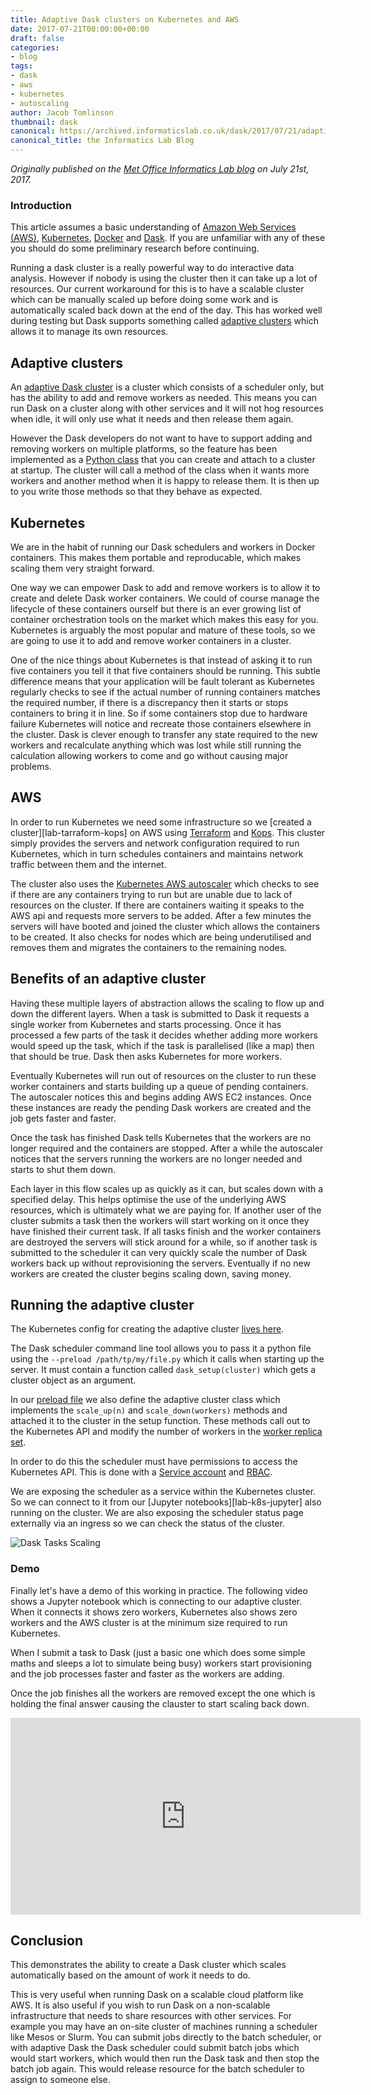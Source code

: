 ```yaml
---
title: Adaptive Dask clusters on Kubernetes and AWS
date: 2017-07-21T00:00:00+00:00
draft: false
categories:
- blog
tags:
- dask
- aws
- kubernetes
- autoscaling
author: Jacob Tomlinson
thumbnail: dask
canonical: https://archived.informaticslab.co.uk/dask/2017/07/21/adaptive-dask-clusters-on-kubernetes-and-aws.html
canonical_title: the Informatics Lab Blog
---
```


_Originally published on the [Met Office Informatics Lab blog](https://archived.informaticslab.co.uk/dask/2017/07/21/adaptive-dask-clusters-on-kubernetes-and-aws.html) on July 21st, 2017._

### Introduction

This article assumes a basic understanding of [Amazon Web Services (AWS)][aws], [Kubernetes][kubernetes], [Docker][docker] and [Dask][dask]. If you are unfamiliar with any of these you should do some preliminary research before continuing.

Running a dask cluster is a really powerful way to do interactive data analysis. However if nobody is using the cluster then it can take up a lot of resources. Our current workaround for this is to have a scalable cluster which can be manually scaled up before doing some work and is automatically scaled back down at the end of the day. This has worked well during testing but Dask supports something called [adaptive clusters][dask-adaptive] which allows it to manage its own resources.

## Adaptive clusters

An [adaptive Dask cluster][dask-adaptive] is a cluster which consists of a scheduler only, but has the ability to add and remove workers as needed. This means you can run Dask on a cluster along with other services and it will not hog resources when idle, it will only use what it needs and then release them again.

However the Dask developers do not want to have to support adding and removing workers on multiple platforms, so the feature has been implemented as a [Python class][dask-adaptive-class] that you can create and attach to a cluster at startup. The cluster will call a method of the class when it wants more workers and another method when it is happy to release them. It is then up to you write those methods so that they behave as expected.

## Kubernetes

We are in the habit of running our Dask schedulers and workers in Docker containers. This makes them portable and reproducable, which makes scaling them very straight forward.

One way we can empower Dask to add and remove workers is to allow it to create and delete Dask worker containers. We could of course manage the lifecycle of these containers ourself but there is an ever growing list of container orchestration tools on the market which makes this easy for you. Kubernetes is arguably the most popular and mature of these tools, so we are going to use it to add and remove worker containers in a cluster.

One of the nice things about Kubernetes is that instead of asking it to run five containers you tell it that five containers should be running. This subtle difference means that your application will be fault tolerant as Kubernetes regularly checks to see if the actual number of running containers matches the required number, if there is a discrepancy then it starts or stops containers to bring it in line. So if some containers stop due to hardware failure Kubernetes will notice and recreate those containers elsewhere in the cluster. Dask is clever enough to transfer any state required to the new workers and recalculate anything which was lost while still running the calculation allowing workers to come and go without causing major problems.

## AWS

In order to run Kubernetes we need some infrastructure so we [created a cluster][lab-tarraform-kops] on AWS using [Terraform][terraform] and [Kops][kops]. This cluster simply provides the servers and network configuration required to run Kubernetes, which in turn schedules containers and maintains network traffic between them and the internet.

The cluster also uses the [Kubernetes AWS autoscaler][kubernetes-autoscaler] which checks to see if there are any containers trying to run but are unable due to lack of resources on the cluster. If there are containers waiting it speaks to the AWS api and requests more servers to be added. After a few minutes the servers will have booted and joined the cluster which allows the containers to be created. It also checks for nodes which are being underutilised and removes them and migrates the containers to the remaining nodes.

## Benefits of an adaptive cluster

Having these multiple layers of abstraction allows the scaling to flow up and down the different layers. When a task is submitted to Dask it requests a single worker from Kubernetes and starts processing. Once it has processed a few parts of the task it decides whether adding more workers would speed up the task, which if the task is parallelised (like a map) then that should be true. Dask then asks Kubernetes for more workers.

Eventually Kubernetes will run out of resources on the cluster to run these worker containers and starts building up a queue of pending containers. The autoscaler notices this and begins adding AWS EC2 instances. Once these instances are ready the pending Dask workers are created and the job gets faster and faster.

Once the task has finished Dask tells Kubernetes that the workers are no longer required and the containers are stopped. After a while the autoscaler notices that the servers running the workers are no longer needed and starts to shut them down.

Each layer in this flow scales up as quickly as it can, but scales down with a specified delay. This helps optimise the use of the underlying AWS resources, which is ultimately what we are paying for. If another user of the cluster submits a task then the workers will start working on it once they have finished their current task. If all tasks finish and the worker containers are destroyed the servers will stick around for a while, so if another task is submitted to the scheduler it can very quickly scale the number of Dask workers back up without reprovisioning the servers. Eventually if no new workers are created the cluster begins scaling down, saving money.

## Running the adaptive cluster

The Kubernetes config for creating the adaptive cluster [lives here][lab-dask-k8s].

The Dask scheduler command line tool allows you to pass it a python file using the `--preload /path/tp/my/file.py` which it calls when starting up the server. It must contain a function called `dask_setup(cluster)` which gets a cluster object as an argument.

In our [preload file][lab-dask-adaptive-preload] we also define the adaptive cluster class which implements the `scale_up(n)` and `scale_down(workers)` methods and attached it to the cluster in the setup function. These methods call out to the Kubernetes API and modify the number of workers in the [worker replica set][lab-dask-k8s-workers].

In order to do this the scheduler must have permissions to access the Kubernetes API. This is done with a [Service account][lab-dask-k8s-svcacc] and [RBAC][kubernetes-rbac].

We are exposing the scheduler as a service within the Kubernetes cluster. So we can connect to it from our [Jupyter notebooks][lab-k8s-jupyter] also running on the cluster. We are also exposing the scheduler status page externally via an ingress so we can check the status of the cluster.

![Dask Tasks Scaling](https://i.imgur.com/5keD8Mzh.png)

### Demo

Finally let's have a demo of this working in practice. The following video shows a Jupyter notebook which is connecting to our adaptive cluster. When it connects it shows zero workers, Kubernetes also shows zero workers and the AWS cluster is at the minimum size required to run Kubernetes.

When I submit a task to Dask (just a basic one which does some simple maths and sleeps a lot to simulate being busy) workers start provisioning and the job processes faster and faster as the workers are adding.

Once the job finishes all the workers are removed except the one which is holding the final answer causing the clauster to start scaling back down.

<iframe width="560" height="315" src="https://www.youtube.com/embed/R2xntfsDxtA" frameborder="0" allow="accelerometer; autoplay; encrypted-media; gyroscope; picture-in-picture" allowfullscreen></iframe>

## Conclusion

This demonstrates the ability to create a Dask cluster which scales automatically based on the amount of work it needs to do.

This is very useful when running Dask on a scalable cloud platform like AWS. It is also useful if you wish to run Dask on a non-scalable infrastructure that needs to share resources with other services. For example you may have an on-site cluster of machines running a scheduler like Mesos or Slurm. You can submit jobs directly to the batch scheduler, or with adaptive Dask the Dask scheduler could submit batch jobs which would start workers, which would then run the Dask task and then stop the batch job again. This would release resource for the batch scheduler to assign to someone else.

[aws]: https://aws.amazon.com
[dask]: https://dask.pydata.org/en/latest/
[dask-adaptive]: http://distributed.readthedocs.io/en/latest/adaptive.html
[dask-adaptive-class]: http://distributed.readthedocs.io/en/latest/adaptive.html#adaptive-class-interface
[docker]: https://www.docker.com/
[kops]: https://github.com/kubernetes/kops
[kubernetes]: https://kubernetes.io/
[kubernetes-autoscaler]: https://github.com/kubernetes/autoscaler/tree/master/cluster-autoscaler
[kubernetes-rbac]: https://kubernetes.io/docs/admin/authorization/rbac/
[lab-dask-adaptive-preload]: https://github.com/met-office-lab/jade-dask/blob/master/kubernetes/adaptive.py
[lab-dask-k8s]: https://github.com/met-office-lab/jade-dask/tree/master/kubernetes
[lab-dask-k8s-svcacc]: https://github.com/met-office-lab/jade-dask/blob/master/kubernetes/scheduler.yaml
[lab-dask-k8s-workers]: https://github.com/met-office-lab/jade-dask/blob/master/kubernetes/worker.yaml
[lab-k8s-kupyter]: https://github.com/met-office-lab/jade-jupyter/tree/master/kubernetes
[lab-terraform-kops]: https://github.com/met-office-lab/terraform-kubernetes
[terraform]: https://www.terraform.io/
